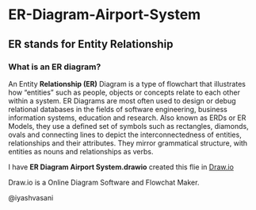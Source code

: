 # ER-Diagram-Airport-System

## ER stands for Entity Relationship 

### What is an ER diagram?

An Entity **Relationship (ER)** Diagram is a type of flowchart that illustrates
how “entities” such as people, objects or concepts relate to each other within
a system. ER Diagrams are most often used to design or debug relational databases 
in the fields of software engineering, business information systems, education and 
research. Also known as ERDs or ER Models, they use a defined set of symbols such as 
rectangles, diamonds, ovals and connecting lines to depict the interconnectedness of 
entities, relationships and their attributes. They mirror grammatical structure, with 
entities as nouns and relationships as verbs.


I have **ER Diagram Airport System.drawio** created this flie in [Draw.io](https://app.diagrams.net/)

Draw.io is a Online Diagram Software and Flowchat Maker.
 
@iyashvasani 
